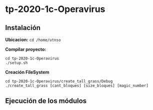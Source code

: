 # tp-2020-1c-Operavirus

## Instalación

**Ubicacion:** `cd /home/utnso`

**Compilar proyecto:**

    cd tp-2020-1c-Operavirus
    ./setup.sh

**Creación FileSystem**

    cd tp-2020-1c-Operavirus/create_tall_grass/Debug
    ./create_tall_grass [cant_bloques] [size_bloques] [magic_number]

## Ejecución de los módulos
